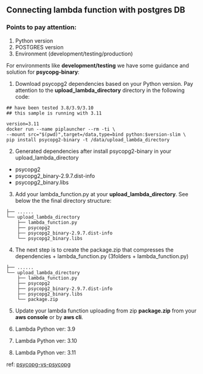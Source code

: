 ## Connecting lambda function with postgres DB 

### Points to pay attention:

1. Python version
2. POSTGRES version
3. Environment (development/testing/production)

For environments like **development/testing** we have some guidance and solution for **psycopg-binary**:

1. Download psycopg2 dependencies based on your Python version. Pay attention to the **upload_lambda_directory** directory in the following code:  

```shell
## have been tested 3.8/3.9/3.10
## this sample is running with 3.11 
 
version=3.11 
docker run --name piplauncher --rm -ti \
--mount src="$(pwd)",target=/data,type=bind python:$version-slim \
pip install psycopg2-binary -t /data/upload_lambda_directory
```

2. Generated dependencies after install psycopg2-binary in your upload_lambda_directory 

* psycopg2
* psycopg2_binary-2.9.7.dist-info
* psycopg2_binary.libs

3. Add your lambda_function.py at your **upload_lambda_directory**. See below the the final directory structure:

```
├── ......
└── upload_lambda_directory
    ├── lambda_function.py
    ├── psycopg2
    ├── psycopg2_binary-2.9.7.dist-info
    └── psycopg2_binary.libs
 ```

4. The next step is to create the package.zip that compresses the dependencies + lambda_function.py (3folders + lambda_function.py)

```
├── ......
└── upload_lambda_directory
    ├── lambda_function.py
    ├── psycopg2
    ├── psycopg2_binary-2.9.7.dist-info
    ├── psycopg2_binary.libs
    └── package.zip
 ```

5. Update your lambda function uploading from zip **package.zip** from your **aws console** or by **aws cli**.

1. Lambda Python ver: 3.9
2. Lambda Python ver: 3.10
3. Lambda Python ver: 3.11





ref: [psycopg-vs-psycopg](https://www.psycopg.org/docs/install.html#psycopg-vs-psycopg-binary)

